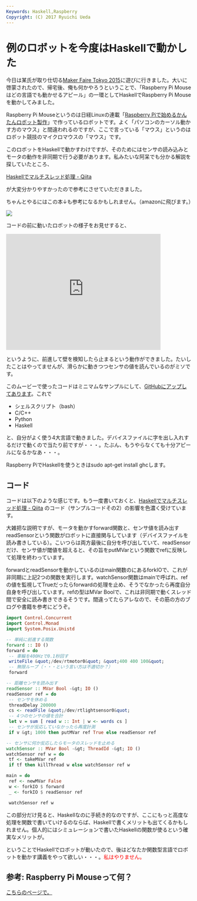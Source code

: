 ```yaml
---
Keywords: Haskell,Raspberry
Copyright: (C) 2017 Ryuichi Ueda
---
```


# 例のロボットを今度はHaskellで動かした
今日は某氏が取り仕切る<a href="http://makezine.jp/event/mft2015/" target="_blank">Maker Faire Tokyo 2015</a>に遊びに行きました。大いに啓蒙されたので、帰宅後、俺も何かやろうということで、「Raspberry Pi Mouseはどの言語でも動かせるアピール」の一環としてHaskellでRaspberry Pi Mouseを動かしてみました。

Raspberry Pi Mouseというのは日経Linuxの連載「<a href="https://blog.ueda.asia/?page_id=5983" target="_blank">Raspberry Piで始めるかんたんロボット製作</a>」で作っているロボットです。よく「パソコンのカーソル動かす方のマウス」と間違われるのですが、ここで言っている「マウス」というのはロボット競技のマイクロマウスの「マウス」です。


このロボットをHaskellで動かすわけですが、そのためにはセンサの読み込みとモータの動作を非同期で行う必要があります。私みたいな阿呆でも分かる解説を探していたところ、

<span class="hatena-bookmark-title"><a href="http://qiita.com/myuon_myon/items/d0334317f220dfe05092" target="_blank">Haskellでマルチスレッド処理 - Qiita</a></span> 

が大変分かりやすかったので参考にさせていただきました。


ちゃんとやるにはこの本↓も参考になるかもしれません。（amazonに飛びます。）

<a href="https://www.amazon.co.jp/gp/product/4873116899/ref=as_li_ss_il?ie=UTF8&camp=247&creative=7399&creativeASIN=4873116899&linkCode=as2&tag=ryuichiueda-22"><img border="0" src="https://ws-fe.amazon-adsystem.com/widgets/q?_encoding=UTF8&ASIN=4873116899&Format=_SL110_&ID=AsinImage&MarketPlace=JP&ServiceVersion=20070822&WS=1&tag=ryuichiueda-22" ></a><img src="https://ir-jp.amazon-adsystem.com/e/ir?t=ryuichiueda-22&l=as2&o=9&a=4873116899" width="1" height="1" border="0" alt="" style="border:none !important; margin:0px !important;" />


コードの前に動いたロボットの様子をお見せすると、

<iframe width="420" height="315" src="https://www.youtube.com/embed/d9R8HCGDCbE" frameborder="0" allowfullscreen></iframe>

というように、前進して壁を検知したら止まるという動作ができました。たいしたことはやってませんが、滑らかに動きつつセンサの値を読んでいるのがミソです。

このムービーで使ったコードはミニマムなサンプルにして、<a href="https://github.com/ryuichiueda/RPiM/blob/master/sample/haskell/run.2.hs" target="_blank">GitHubにアップしてあります</a>。これで
<ul>
	<li>シェルスクリプト（bash）</li>
	<li>C/C++</li>
	<li>Python</li>
	<li>Haskell</li>
</ul>
と、自分がよく使う4大言語で動きました。デバイスファイルに字を出し入れするだけで動くので当たり前ですが・・・。たぶん、もうやらなくても十分アピールになるかなあ・・・。

Raspberry PiでHaskellを使うときはsudo apt-get install ghcします。

<h2>コード</h2>

コードは以下のような感じです。もう一度書いておくと、<span class="hatena-bookmark-title"><a href="http://qiita.com/myuon_myon/items/d0334317f220dfe05092">Haskellでマルチスレッド処理 - Qiita</a></span> <span class="hatena-bookmark-users">のコード（サンプルコードその2）の影響を色濃く受けています。

大雑把な説明ですが、モータを動かすforward関数と、センサ値を読み出すreadSensorという関数がロボットに直接関与しています（デバイスファイルを読み書きしている）。こいつらは両方最後に自分を呼び出していて、readSensorだけ、センサ値が閾値を超えると、その旨をputMVarという関数でrefに反映して処理を終わっています。

forwardとreadSensorを動かしているのはmain関数のにあるforkIOで、これが非同期に上記2つの関数を実行します。watchSensor関数はmainで呼ばれ、refの値を監視してTrueだったらforwardの処理を止め、そうでなかったら再度自分自身を呼び出しています。refの型はMVar Boolで、これは非同期で動くスレッド間で安全に読み書きできるそうです。間違ってたらアレなので、その筋の方のブログや書籍を参考にどうぞ。

```hs
import Control.Concurrent
import Control.Monad
import System.Posix.Unistd

-- 単純に前進する関数
forward :: IO ()
forward = do
 -- 車輪を400Hzで0.1秒回す
 writeFile &quot;/dev/rtmotor0&quot; &quot;400 400 100&quot;
 -- 無限ループ（・・・という言い方は不適切か？）
 forward

-- 距離センサを読み出す
readSensor :: MVar Bool -&gt; IO ()
readSensor ref = do
 -- センサを休める
 threadDelay 200000
 cs <- readFile &quot;/dev/rtlightsensor0&quot;
 -- 4つのセンサの値を合計
 let v = sum [ read w :: Int | w <- words cs ]
 -- センサが反応していなかったら再度計測
 if v &gt; 1000 then putMVar ref True else readSensor ref

-- センサに何か反応したらモータのスレッドを止める
watchSensor :: MVar Bool -&gt; ThreadId -&gt; IO ()
watchSensor ref w = do
 tf <- takeMVar ref
 if tf then killThread w else watchSensor ref w

main = do
 ref <- newMVar False
 w <- forkIO $ forward
 _ <- forkIO $ readSensor ref

 watchSensor ref w
```

この部分だけ見ると、Haskellなのに手続き的なのですが、ここにもっと高度な処理を関数で書いていけるのならば、Haskellで書くメリットも出てくるかもしれません。個人的にはシミュレーションで書いたHaskellの関数が使るという確実なメリットが。


ということでHaskellでロボットが動いたので、後はどなたか関数型言語でロボットを動かす講義をやって欲しい・・・。<span style="color:red">私はやりません。</span>

<h2>参考: Raspberry Pi Mouseって何？</h2>

<a href="https://blog.ueda.asia/?page_id=5983">こちらのページで。</a>


